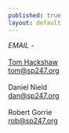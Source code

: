 ```yaml
---
published: true
layout: default
---
```


<i>EMAIL</i> -
<br><br>
<u>Tom Hackshaw</u>
<br>
<a href="mailto:tom@sp247.org">tom@sp247.org</a>
<br><br>
Daniel Nield
<br>
dan@sp247.org
<br><br>
Robert Gorrie
<br>
rob@sp247.org
<br><br>
<br><br>
